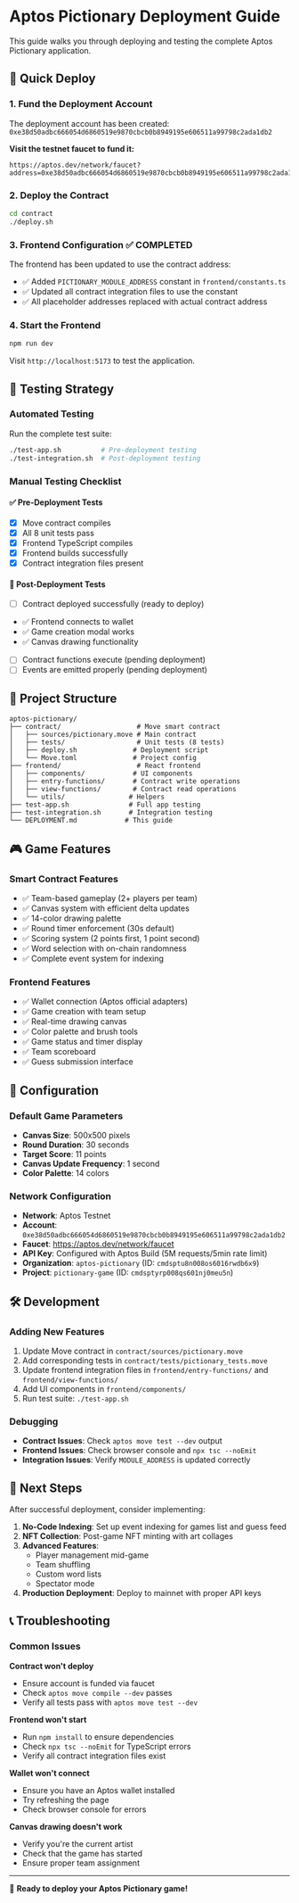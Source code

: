 # Aptos Pictionary Deployment Guide

This guide walks you through deploying and testing the complete Aptos Pictionary application.

## 🚀 Quick Deploy

### 1. Fund the Deployment Account
The deployment account has been created: `0xe38d50adbc666054d6860519e9870cbcb0b8949195e606511a99798c2ada1db2`

**Visit the testnet faucet to fund it:**
```
https://aptos.dev/network/faucet?address=0xe38d50adbc666054d6860519e9870cbcb0b8949195e606511a99798c2ada1db2
```

### 2. Deploy the Contract
```bash
cd contract
./deploy.sh
```

### 3. Frontend Configuration ✅ COMPLETED
The frontend has been updated to use the contract address:
- ✅ Added `PICTIONARY_MODULE_ADDRESS` constant in `frontend/constants.ts`
- ✅ Updated all contract integration files to use the constant
- ✅ All placeholder addresses replaced with actual contract address

### 4. Start the Frontend
```bash
npm run dev
```

Visit `http://localhost:5173` to test the application.

## 🧪 Testing Strategy

### Automated Testing
Run the complete test suite:
```bash
./test-app.sh          # Pre-deployment testing
./test-integration.sh  # Post-deployment testing
```

### Manual Testing Checklist

#### ✅ Pre-Deployment Tests
- [x] Move contract compiles
- [x] All 8 unit tests pass
- [x] Frontend TypeScript compiles
- [x] Frontend builds successfully
- [x] Contract integration files present

#### 🔄 Post-Deployment Tests
- [ ] Contract deployed successfully (ready to deploy)
- ✅ Frontend connects to wallet
- ✅ Game creation modal works  
- ✅ Canvas drawing functionality
- [ ] Contract functions execute (pending deployment)
- [ ] Events are emitted properly (pending deployment)

## 📁 Project Structure

```
aptos-pictionary/
├── contract/                   # Move smart contract
│   ├── sources/pictionary.move # Main contract
│   ├── tests/                  # Unit tests (8 tests)
│   ├── deploy.sh              # Deployment script
│   └── Move.toml              # Project config
├── frontend/                   # React frontend
│   ├── components/            # UI components
│   ├── entry-functions/       # Contract write operations
│   ├── view-functions/        # Contract read operations
│   └── utils/                # Helpers
├── test-app.sh               # Full app testing
├── test-integration.sh       # Integration testing
└── DEPLOYMENT.md            # This guide
```

## 🎮 Game Features

### Smart Contract Features
- ✅ Team-based gameplay (2+ players per team)
- ✅ Canvas system with efficient delta updates
- ✅ 14-color drawing palette
- ✅ Round timer enforcement (30s default)
- ✅ Scoring system (2 points first, 1 point second)
- ✅ Word selection with on-chain randomness
- ✅ Complete event system for indexing

### Frontend Features
- ✅ Wallet connection (Aptos official adapters)
- ✅ Game creation with team setup
- ✅ Real-time drawing canvas
- ✅ Color palette and brush tools
- ✅ Game status and timer display
- ✅ Team scoreboard
- ✅ Guess submission interface

## 🔧 Configuration

### Default Game Parameters
- **Canvas Size**: 500x500 pixels
- **Round Duration**: 30 seconds
- **Target Score**: 11 points
- **Canvas Update Frequency**: 1 second
- **Color Palette**: 14 colors

### Network Configuration
- **Network**: Aptos Testnet
- **Account**: `0xe38d50adbc666054d6860519e9870cbcb0b8949195e606511a99798c2ada1db2`
- **Faucet**: https://aptos.dev/network/faucet
- **API Key**: Configured with Aptos Build (5M requests/5min rate limit)
- **Organization**: `aptos-pictionary` (ID: `cmdsptu8n008os6016rwdb6x9`)
- **Project**: `pictionary-game` (ID: `cmdsptyrp008qs601nj0meu5n`)

## 🛠️ Development

### Adding New Features
1. Update Move contract in `contract/sources/pictionary.move`
2. Add corresponding tests in `contract/tests/pictionary_tests.move`
3. Update frontend integration files in `frontend/entry-functions/` and `frontend/view-functions/`
4. Add UI components in `frontend/components/`
5. Run test suite: `./test-app.sh`

### Debugging
- **Contract Issues**: Check `aptos move test --dev` output
- **Frontend Issues**: Check browser console and `npx tsc --noEmit`
- **Integration Issues**: Verify `MODULE_ADDRESS` is updated correctly

## 🎯 Next Steps

After successful deployment, consider implementing:

1. **No-Code Indexing**: Set up event indexing for games list and guess feed
2. **NFT Collection**: Post-game NFT minting with art collages
3. **Advanced Features**: 
   - Player management mid-game
   - Team shuffling
   - Custom word lists
   - Spectator mode
4. **Production Deployment**: Deploy to mainnet with proper API keys

## 📞 Troubleshooting

### Common Issues

**Contract won't deploy**
- Ensure account is funded via faucet
- Check `aptos move compile --dev` passes
- Verify all tests pass with `aptos move test --dev`

**Frontend won't start**
- Run `npm install` to ensure dependencies
- Check `npx tsc --noEmit` for TypeScript errors
- Verify all contract integration files exist

**Wallet won't connect**
- Ensure you have an Aptos wallet installed
- Try refreshing the page
- Check browser console for errors

**Canvas drawing doesn't work**
- Verify you're the current artist
- Check that the game has started
- Ensure proper team assignment

---

🎉 **Ready to deploy your Aptos Pictionary game!**
